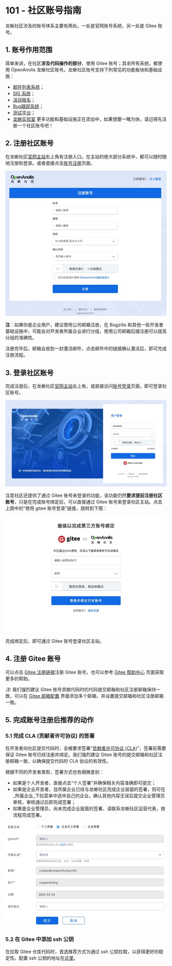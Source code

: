 # 101 - 社区账号指南

龙蜥社区涉及的账号体系主要有两处。一处是官网账号系统，另一处是 Gitee 账号。

## 1. 账号作用范围

简单来讲，在社区**涉及代码操作的部分**，使用 Gitee 账号；其余所有系统，都使用 OpenAnolis 龙蜥社区账号。龙蜥社区账号支持下列常见的功能板块和基础设施：
+ [邮件列表系统](https://lists.openanolis.cn/)；
+ [SIG 系统](https://openanolis.cn/sig)；
+ [活动报名](https://openanolis.cn/activity)；
+ [Bug跟踪系统](https://bugzilla.openanolis.cn/)；
+ [测试平台](https://testfarm.openanolis.cn/)；
+ [龙蜥实验室](https://lab.openanolis.cn/)
更多功能和基础设施正在添加中，如果想要一睹为快，请记得先注册一个社区账号吧！

## 2. 注册社区账号

在龙蜥社区[官网主站](https://openanolis.cn/)右上角有注册入口。在主站的绝大部分系统中，都可以随时随地注册和登录。或者直接点击[账号注册](https://passport.openanolis.cn/register)页面。

![社区账号注册页面](../images/101-passport-register.jpg)

**注**：如果你是企业用户，建议使用公司邮箱注册，在 Bugzilla 和其他一些开发者基础设施中，可能会对开发者所属企业进行分组，使用公司邮箱后缀注册可以提高分组的准确性。

注册完毕后，邮箱会收到一封激活邮件，点击邮件中的链接确认激活后，即可完成注册流程。

## 3. 登录社区账号

完成注册后，在龙蜥社区[官网主站](https://openanolis.cn/)右上角，或直接访问[账号登录](https://passport.openanolis.cn/login/)页面，即可登录社区账号。

![社区账号登录页面](../images/101-passport-login.jpg)

注意社区还提供了通过 Gitee 账号来登录的功能，该功能仍然**要求提前注册社区账号**，只是在完成账号绑定后，可以直接通过 Gitee 账号来登录社区主站。点击上图中的“使用 gitee 账号登录”链接，跳转到下图：

![Gitee 账号绑定页面](../images/101-gitee-binding-with-openanolis.jpg)

完成绑定后，即可通过 Gitee 账号登录社区主站。

## 4. 注册 Gitee 账号

可以点击 [Gitee 注册链接](https://gitee.com/signup)注册 Gitee 账号，也可以参考 [Gitee 帮助中心](https://gitee.com/help/categories/19) 页面获取更多的帮助。

*注*: 我们强烈建议 Gitee 账号贡献代码时的代码提交邮箱和社区注册邮箱保持一致，可以在 [Gitee 邮箱配置](https://gitee.com/profile/emails) 界面添加多个邮箱，并设置提交邮箱和社区注册邮箱一致。

## 5. 完成账号注册后推荐的动作

### 5.1 完成 CLA (贡献者许可协议) 的签署

在开发者向社区提交代码时，会被要求签署“[贡献者许可协议 (CLA)](https://openanolis.cn/pact/contributor)”，签署前需要保证 Gitee 账号已经注册并绑定。我们强烈建议 Gitee 账号的提交邮箱和社区注册邮箱一致，以确保提交代码时 CLA 协议的有效性。

根据不同的开发者类型，签署方式也有细微差别：
+ 如果是个人开发者，直接点击“个人签署”并确保相关内容准确即可提交；
+ 如果是企业开发者，且所属企业已经与龙蜥社区完成企业层面的签署，则可在_所属企业_下拉菜单中选中自己的企业，确认其他内容无误后提交企业管理员审核，审核通过后即完成签署；
+ 如果是企业管理员，尚未完成企业层面的签署，请联系龙蜥社区运营代表，按流程完成签署。

![CLA 签署页面](../images/101-cla.jpg)

### 5.2 在 Gitee 中添加 ssh 公钥

在拉取 Gitee 仓库代码时，首选推荐方式为通过 ssh 公钥拉取，以获得更好的稳定性。配置 ssh 公钥的地址在[这里](https://gitee.com/profile/sshkeys)。
